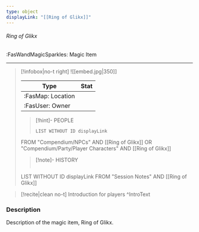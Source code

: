 ```yaml
---
type: object
displayLink: "[[Ring of Glikx]]"
---
```


###### Ring of Glikx
<span class="sub2">:FasWandMagicSparkles: Magic Item</span>
___

> [!infobox|no-t right]
> ![[embed.jpg|350]]
>
> | Type | Stat |
> | ---- | ---- |
> | :FasMap: Location | |
> | :FasUser: Owner | |
>
>>[!hint]- PEOPLE
>>```dataview
>>LIST WITHOUT ID displayLink
>FROM "Compendium/NPCs" AND [[Ring of Glikx]] OR "Compendium/Party/Player Characters" AND [[Ring of Glikx]]
>
>>[!note]- HISTORY
>>```dataview
>LIST WITHOUT ID displayLink
>FROM "Session Notes" AND [[Ring of Glikx]]

> [!recite|clean no-t]
>	Introduction for players
>^IntroText

### Description
Description of the  magic item, Ring of Glikx.